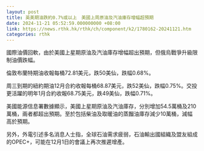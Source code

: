 ```yaml
---
layout: post
title: 英美期油跌約0.7%或以上　美國上周原油及汽油庫存增幅超預期
date: 2024-11-21 05:52:59.000000000 +08:00
link: https://news.rthk.hk/rthk/ch/component/k2/1780162-20241121.htm
categories: rthk
---
```


國際油價回軟，由於美國上星期原油及汽油庫存增幅超出預期，但俄烏戰爭升級限制油價跌幅。

倫敦布蘭特期油收報每桶72.81美元，跌50美仙，跌幅0.68%。

周三到期的紐約期油12月合約收報每桶68.87美元，跌52美仙，跌幅0.75%。交投更活躍的明年1月合約收報68.75美元，跌49美仙，跌幅0.71%。

美國能源信息署數據顯示，美國上星期原油及汽油庫存，分別增加54.5萬桶及210萬桶，兩者都超出預期。至於包括柴油及取暖油的蒸餾油庫存減少10萬桶，減幅高於預期。

另外，外電引述多名消息人士指，全球石油需求疲弱，石油輸出國組織及盟友組成的OPEC+，可能在12月1日的會議上再次推遲增產。
